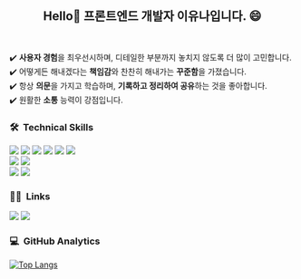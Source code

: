 <h2 align="center">Hello👋 프론트엔드 개발자 이유나입니다. 😄</h2>
<br>

✔️ **사용자 경험**을 최우선시하며, 디테일한 부분까지 놓치지 않도록 더 많이 고민합니다. <br>
✔️ 어떻게든 해내겠다는 **책임감**와 찬찬히 해내가는 **꾸준함**을 가졌습니다. <br>
✔️ 항상 **의문**을 가지고 학습하며, **기록하고 정리하여 공유**하는 것을 좋아합니다. <br>
✔️ 원활한 **소통** 능력이 강점입니다.


### 🛠 &nbsp;Technical Skills
<img src="https://img.shields.io/badge/React-61DAFB?style=for-the-badge&logo=react&logoColor=white">  <img src="https://img.shields.io/badge/javascript-%23323330.svg?style=for-the-badge&logo=javascript&logoColor=%23F7DF1E">  <img src="https://img.shields.io/badge/html5-%23E34F26.svg?style=for-the-badge&logo=html5&logoColor=white">  <img src="https://img.shields.io/badge/CSS3-1572B6?style=for-the-badge&logo=CSS3&logoColor=white">  <img src="https://img.shields.io/badge/Bootstrap-7952B3?style=for-the-badge&logo=Bootstrap&logoColor=white"> <img src="https://img.shields.io/badge/Tailwindcss-06B6D4?style=for-the-badge&logo=Tailwindcss&logoColor=white">
<br>
<img src="https://img.shields.io/badge/Node.js-5FA04E?style=for-the-badge&logo=Node.js&logoColor=white">  <img src="https://img.shields.io/badge/npm-CB3837?style=for-the-badge&logo=npm&logoColor=white">
<br>
<img src="https://img.shields.io/badge/git-F05032?style=for-the-badge&logo=git&logoColor=white">  <img src="https://img.shields.io/badge/github-181717?style=for-the-badge&logo=github&logoColor=white">
<br>

### 🤝🏻 &nbsp;Links
<a href="https://velog.io/@_u__me_with/about" target="_blank"><img src="https://img.shields.io/badge/velog-20C997?style=flat-square&logo=velog&logoColor=white"/></a>
<a href="https://dbsk0108@gmail.com" target="_blank"><img src="https://img.shields.io/badge/dbsk0108@gmail.com-EA4335?style=flat-square&logo=gmail&logoColor=white"/></a>
<br>
### 💻 &nbsp;GitHub Analytics
[![Top Langs](https://github-readme-stats.vercel.app/api/top-langs/?username=youna99&layout=compact&theme=algolia)](https://github.com/congchu/github-readme-stats)
